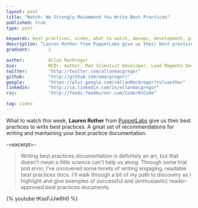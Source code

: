 ```yaml
---
layout: post
title: "Watch: We Strongly Recommend You Write Best Practices"
published: true
type: post

keywords: best practices, video, what to watch, devops, development, programming
description: "Lauren Rother from PuppetLabs give us their best practices to write best practices. A great set of recommendations for writing and mantaining your best practice documentation."
gradient: 		2

author: 		Allan MacGregor
bio: 			MCD+, Author, Mad Scientist Developer, Lead Magento Developer @demacmedia.
twitter: 		"http://twitter.com/allanmacgregor"
github: 		"http://github.com/amacgregor/"
google: 		"https://plus.google.com/+AllanMacGregor?rel=author"
linkedin: 		"http://ca.linkedin.com/in/allanmacgregor"
rss: 			"http://feeds.feedburner.com/CoderOnCode"

tag: video
---
```


What to watch this week, **Lauren Rother** from [PuppetLabs](http://puppetlabs.com/) give us their best practices to write best practices. A great set of recommendations for
writing and mantaining your best practice documentation.

-=excerpt=-

> Writing best practices documentation is definitely an art, but that doesn't mean a little science can't help us along. Through some trial and
> error, I've uncovered some tenets of writing engaging, readable best practices docs. I'll walk through a bit of my path to discovery as I highlight
> and give examples of successful and (enthusiastic) reader-approved best practices documents.

{% youtube tKssFJJw6h0 %}

